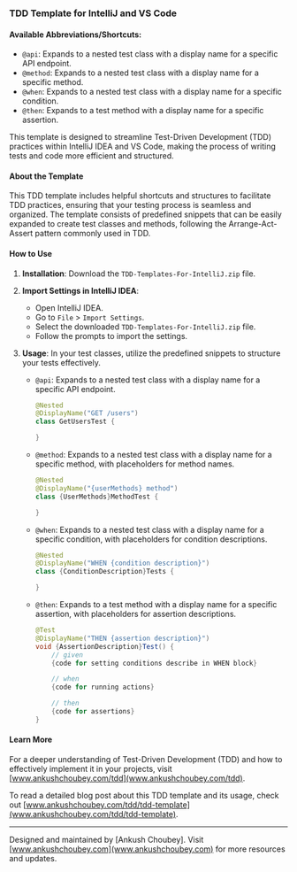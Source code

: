 ### TDD Template for IntelliJ and VS Code

#### Available Abbreviations/Shortcuts:

- `@api`: Expands to a nested test class with a display name for a specific API endpoint.
- `@method`: Expands to a nested test class with a display name for a specific method.
- `@when`: Expands to a nested test class with a display name for a specific condition.
- `@then`: Expands to a test method with a display name for a specific assertion.

This template is designed to streamline Test-Driven Development (TDD) practices within IntelliJ IDEA and VS Code, making the process of writing tests and code more efficient and structured.

#### About the Template

This TDD template includes helpful shortcuts and structures to facilitate TDD practices, ensuring that your testing process is seamless and organized. The template consists of predefined snippets that can be easily expanded to create test classes and methods, following the Arrange-Act-Assert pattern commonly used in TDD.

#### How to Use

1. **Installation**: Download the `TDD-Templates-For-IntelliJ.zip` file.
   
2. **Import Settings in IntelliJ IDEA**:
   - Open IntelliJ IDEA.
   - Go to `File` > `Import Settings`.
   - Select the downloaded `TDD-Templates-For-IntelliJ.zip` file.
   - Follow the prompts to import the settings.

3. **Usage**: In your test classes, utilize the predefined snippets to structure your tests effectively.
   
   - `@api`: Expands to a nested test class with a display name for a specific API endpoint.
   
     ```java
     @Nested
     @DisplayName("GET /users")
     class GetUsersTest {
     
     }
     ```
   
   - `@method`: Expands to a nested test class with a display name for a specific method, with placeholders for method names.
   
     ```java
     @Nested
     @DisplayName("{userMethods} method")
     class {UserMethods}MethodTest {
     
     }
     ```
   
   - `@when`: Expands to a nested test class with a display name for a specific condition, with placeholders for condition descriptions.
   
     ```java
     @Nested
     @DisplayName("WHEN {condition description}")
     class {ConditionDescription}Tests {
     
     }
     ```
   
   - `@then`: Expands to a test method with a display name for a specific assertion, with placeholders for assertion descriptions.
   
     ```java
     @Test
     @DisplayName("THEN {assertion description}")
     void {AssertionDescription}Test() {
         // given
         {code for setting conditions describe in WHEN block}
     
         // when
         {code for running actions}
     
         // then
         {code for assertions}
     }
     ```

#### Learn More

For a deeper understanding of Test-Driven Development (TDD) and how to effectively implement it in your projects, visit [www.ankushchoubey.com/tdd](www.ankushchoubey.com/tdd).

To read a detailed blog post about this TDD template and its usage, check out [www.ankushchoubey.com/tdd/tdd-template](www.ankushchoubey.com/tdd/tdd-template).

---
Designed and maintained by [Ankush Choubey]. Visit [www.ankushchoubey.com](www.ankushchoubey.com) for more resources and updates.
